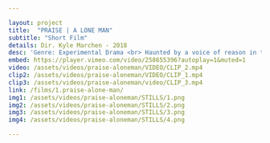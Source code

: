 ```yaml
---

layout: project
title:  "PRAISE | A LONE MAN"
subtitle: "Short Film"
details: Dir. Kyle Marchen - 2018 
desc: 'Genre: Experimental Drama <br> Haunted by a voice of reason in the middle of nowhere, A Lone Man is plagued by a cassette that speaks to him directly. Left with only his vices to cope, the painter spirals further into his own doubts.'
embed: https://player.vimeo.com/video/258655396?autoplay=1&muted=1
video: /assets/videos/praise-aloneman/VIDEO/CLIP_2.mp4
clip2: /assets/videos/praise-aloneman/VIDEO/CLIP_1.mp4
clip3: /assets/videos/praise-aloneman/video/CLIP_3.mp4
link: /films/1.praise-alone-man/
img1: /assets/videos/praise-aloneman/STILLS/1.png
img2: /assets/videos/praise-aloneman/STILLS/2.png
img3: /assets/videos/praise-aloneman/STILLS/3.png
img4: /assets/videos/praise-aloneman/STILLS/4.png

---
```

